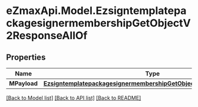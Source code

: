 
# eZmaxApi.Model.EzsigntemplatepackagesignermembershipGetObjectV2ResponseAllOf

## Properties

Name | Type | Description | Notes
------------ | ------------- | ------------- | -------------
**MPayload** | [**EzsigntemplatepackagesignermembershipGetObjectV2ResponseMPayload**](EzsigntemplatepackagesignermembershipGetObjectV2ResponseMPayload.md) |  | 

[[Back to Model list]](../README.md#documentation-for-models)
[[Back to API list]](../README.md#documentation-for-api-endpoints)
[[Back to README]](../README.md)

